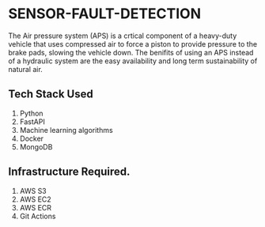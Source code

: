 # SENSOR-FAULT-DETECTION

The Air pressure system (APS) is a crtical component of a heavy-duty vehicle that uses compressed air to force a piston to provide pressure to the brake pads, slowing the vehicle down. The benifits of using an APS instead of a hydraulic system are the easy availability and long term sustainability of natural air.

## Tech Stack Used
1. Python 
2. FastAPI 
3. Machine learning algorithms
4. Docker
5. MongoDB

## Infrastructure Required.

1. AWS S3
2. AWS EC2
3. AWS ECR
4. Git Actions
